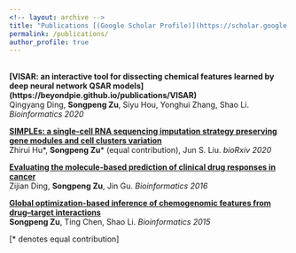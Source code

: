 ```yaml
---
<!-- layout: archive -->
title: "Publications [(Google Scholar Profile)](https://scholar.google.com/citations?user=KSCNG_MAAAAJ&hl=en&authuser=1)"
permalink: /publications/
author_profile: true
---
```

<br>
<b>[VISAR: an interactive tool for dissecting chemical features learned by deep
neural network QSAR models](https://beyondpie.github.io/publications/VISAR)</b><br>
Qingyang Ding, <b>Songpeng Zu</b>, Siyu Hou, Yonghui Zhang, Shao Li. <i>Bioinformatics 2020</i>

<b>[SIMPLEs: a single-cell RNA sequencing imputation strategy preserving gene
modules and cell clusters
variation](https://beyondpie.github.io/publications/SIMPLEs)</b> <br>
Zhirui Hu\*, <b>Songpeng Zu</b>\* (equal contribution), Jun S. Liu. <i>bioRxiv 2020</i>

<b>[Evaluating the molecule-based prediction of clinical drug responses in cancer](https://beyondpie.github.io/publications/TCGA_PanCancer)</b> <br>
Zijian Ding, <b>Songpeng Zu</b>, Jin Gu.
<i>Bioinformatics  2016</i>

<b>[Global optimization-based inference of chemogenomic features from
drug–target interactions](https://beyondpie.github.io/publications/GIFT)</b> <br>
<b>Songpeng Zu</b>, Ting Chen, Shao Li. <i>Bioinformatics 2015</i>




[\* denotes equal contribution]
